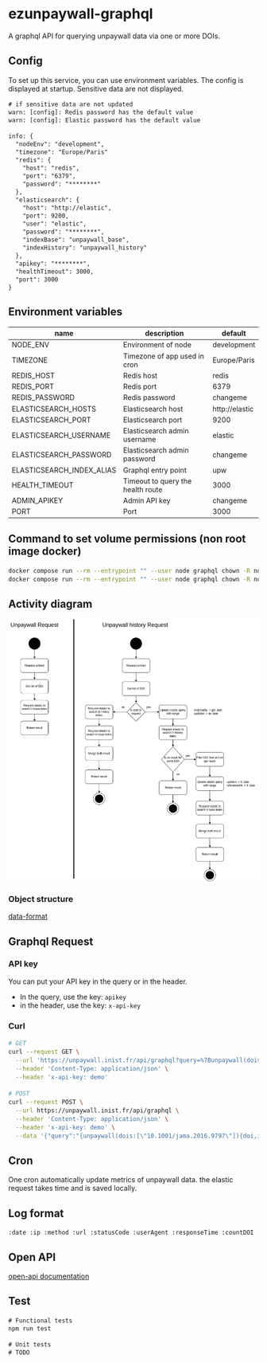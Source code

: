 # ezunpaywall-graphql

A graphql API for querying unpaywall data via one or more DOIs.

## Config

To set up this service, you can use environment variables. The config is displayed at startup. Sensitive data are not displayed.

```
# if sensitive data are not updated
warn: [config]: Redis password has the default value
warn: [config]: Elastic password has the default value

info: {
  "nodeEnv": "development",
  "timezone": "Europe/Paris"
  "redis": {
    "host": "redis",
    "port": "6379",
    "password": "********"
  },
  "elasticsearch": {
    "host": "http://elastic",
    "port": 9200,
    "user": "elastic",
    "password": "********",
    "indexBase": "unpaywall_base",
    "indexHistory": "unpaywall_history"
  },
  "apikey": "********",
  "healthTimeout": 3000,
  "port": 3000
}
```

## Environment variables

| name | description | default |
|---|---|---|
| NODE_ENV | Environment of node | development |
| TIMEZONE | Timezone of app used in cron | Europe/Paris |
| REDIS_HOST | Redis host | redis |
| REDIS_PORT | Redis port | 6379 |
| REDIS_PASSWORD | Redis password | changeme |
| ELASTICSEARCH_HOSTS | Elasticsearch host | http://elastic |
| ELASTICSEARCH_PORT | Elasticsearch port | 9200 |
| ELASTICSEARCH_USERNAME | Elasticsearch admin username | elastic |
| ELASTICSEARCH_PASSWORD | Elasticsearch admin password | changeme |
| ELASTICSEARCH_INDEX_ALIAS | Graphql entry point | upw |
| HEALTH_TIMEOUT | Timeout to query the health route | 3000 |
| ADMIN_APIKEY | Admin API key | changeme |
| PORT | Port | 3000 |

## Command to set volume permissions (non root image docker)

```sh
docker compose run --rm --entrypoint "" --user node graphql chown -R node /usr/src/app/log
docker compose run --rm --entrypoint "" --user node graphql chown -R node /usr/src/app/data
```

## Activity diagram

![Activity-diagram](./docs/activity-diagram-graphql.png)

### Object structure

[data-format](https://unpaywall.org/data-format)

## Graphql Request

### API key

You can put your API key in the query or in the header.
- In the query, use the key: `apikey`
- in the header, use the key: `x-api-key`

### Curl

```bash
# GET
curl --request GET \
  --url 'https://unpaywall.inist.fr/api/graphql?query=%7Bunpaywall(dois%3A%5B%2210.1001%2Fjama.2016.9797%22%5D)%7Bdoi%2C%20is_oa%2C%20oa_status%2C%20data_standard%2C%20updated%2C%20best_oa_location%7B%20evidence%20%7D%7D%7D' \
  --header 'Content-Type: application/json' \
  --header 'x-api-key: demo' 

# POST
curl --request POST \
  --url https://unpaywall.inist.fr/api/graphql \
  --header 'Content-Type: application/json' \
  --header 'x-api-key: demo' \
  --data '{"query":"{unpaywall(dois:[\"10.1001/jama.2016.9797\"]){doi,is_oa,oa_status,data_standard,updated,best_oa_location {endpoint_id}}}"}'
```

## Cron

One cron automatically update metrics of unpaywall data. the elastic request takes time and is saved locally.

## Log format

```
:date :ip :method :url :statusCode :userAgent :responseTime :countDOI
```

## Open API

[open-api documentation](https://unpaywall.inist.fr/open-api?doc=graphql)

## Test

```
# Functional tests
npm run test

# Unit tests
# TODO
```